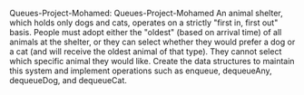 Queues-Project-Mohamed:
Queues-Project-Mohamed
An animal shelter, which holds only dogs and cats, operates on a strictly
"first in, first out" basis. People must adopt either the "oldest" (based on arrival time) of
all animals at the shelter, or they can select whether they would
prefer a dog or a cat (and will receive the oldest animal of that type).
They cannot select which specific animal they would like.
Create the data structures to maintain this system and implement
operations such as enqueue, dequeueAny, dequeueDog, and dequeueCat.
